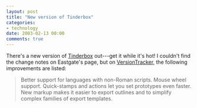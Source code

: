 ```yaml
---
layout: post
title: "New version of Tinderbox"
categories:
- technology
date: 2003-02-13 00:00
comments: true
---
```


<p>There's a new version of <a href="http://www.eastgate.com/Tinderbox/index.html" title="Tinderbox">Tinderbox</a> out---get it while it's hot! I couldn't find the change notes on Eastgate's page, but on <a href="http://www.versiontracker.com/dyn/moreinfo/macosx/14057" title="Tinderbox 1.2.3 on VersionTracker">VersionTracker</a>, the following improvements are listed:</p>

<blockquote>Better support for languages with non-Roman scripts. Mouse wheel support. Quick-stamps and actions let you set prototypes even faster. New markup makes it easier to export outlines and to simplify complex families of export templates. </blockquote>


